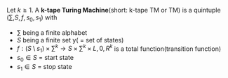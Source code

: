 Let $k \geq 1$. A **k-tape Turing Machine**(short: k-tape TM or TM) is a quintuple $(\sum, S, f, s_0, s_1)$ with 
- $\sum$ being a finite alphabet
- $S$ being a finite set  y( = set of states)
- $f: (S\setminus {s_1}) \times \sum^k \rightarrow S \times  \sum^k \times  {L, 0, R}^k$ is a total function(transition function)
- $s_0 \in S$ = start state
- $s_1 \in S$ = stop state

